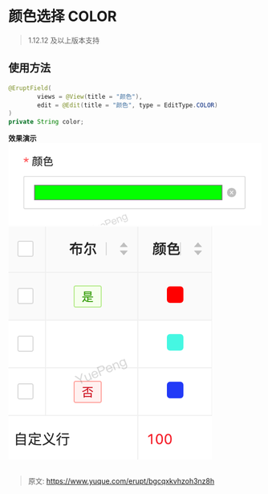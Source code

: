 # 颜色选择 COLOR

> 1.12.12 及以上版本支持


## 使用方法
```java
@EruptField(
        views = @View(title = "颜色"),
        edit = @Edit(title = "颜色", type = EditType.COLOR)
)
private String color;
```

**效果演示**
![image.png](./img/fhq45DmHEMfIj0wi/1714316117515-04c0ee77-3c5c-4406-a385-89eceb9e101d-182700.png)
![image.png](./img/fhq45DmHEMfIj0wi/1714316209459-620b7c6c-d0ec-4be3-b861-036656a9d48b-544348.png)


## 



> 原文: <https://www.yuque.com/erupt/bgcqxkvhzoh3nz8h>